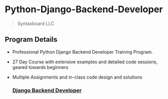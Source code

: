 # Python-Django-Backend-Developer 
> Syntaxboard LLC

## Program Details 

* Professional Python Django Backend Developer Training Program.
* 27 Day Course with extensive examples and detailed code sessions, geared towards beginners
* Multiple Assignments and in-class code design and solutions  

  ### [Django Backend Developer](https://github.com/syntaxboard/Python-Django-Backend-Developer/blob/main/Python-Django-Backend-Developer-training.md)
